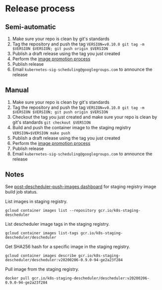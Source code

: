 # Release process

## Semi-automatic

1. Make sure your repo is clean by git's standards
2. Tag the repository and push the tag `VERSION=v0.10.0 git tag -m $VERSION $VERSION; git push origin $VERSION`
3. Publish a draft release using the tag you just created
4. Perform the [image promotion process](https://github.com/kubernetes/k8s.io/tree/master/k8s.gcr.io#image-promoter)
5. Publish release
6. Email `kubernetes-sig-scheduling@googlegroups.com` to announce the release

## Manual

1. Make sure your repo is clean by git's standards
2. Tag the repository and push the tag `VERSION=v0.10.0 git tag -m $VERSION $VERSION; git push origin $VERSION`
3. Checkout the tag you just created and make sure your repo is clean by git's standards `git checkout $VERSION`
4. Build and push the container image to the staging registry `VERSION=$VERSION make push`
5. Publish a draft release using the tag you just created
6. Perform the [image promotion process](https://github.com/kubernetes/k8s.io/tree/master/k8s.gcr.io#image-promoter)
7. Publish release
8. Email `kubernetes-sig-scheduling@googlegroups.com` to announce the release

## Notes
See [post-descheduler-push-images dashboard](https://testgrid.k8s.io/sig-scheduling#post-descheduler-push-images) for staging registry image build job status.

List images in staging registry.
```
gcloud container images list --repository gcr.io/k8s-staging-descheduler
```

List descheduler image tags in the staging registry.
```
gcloud container images list-tags gcr.io/k8s-staging-descheduler/descheduler
```

Get SHA256 hash for a specific image in the staging registry.
```
gcloud container images describe gcr.io/k8s-staging-descheduler/descheduler:v20200206-0.9.0-94-ge2a23f284
```

Pull image from the staging registry.
```
docker pull gcr.io/k8s-staging-descheduler/descheduler:v20200206-0.9.0-94-ge2a23f284
```
